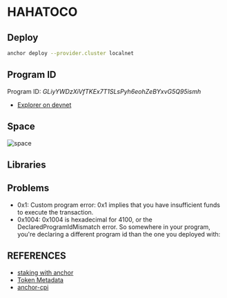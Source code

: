# HAHATOCO

## Deploy

```bash
anchor deploy --provider.cluster localnet
```

## Program ID

Program ID: *GLiyYWDzXiVfTKEx7T1SLsPyh6eohZeBYxvG5Q95ismh*

- [Explorer on devnet](https://explorer.solana.com/address/GLiyYWDzXiVfTKEx7T1SLsPyh6eohZeBYxvG5Q95ismh?cluster=devnet)

## Space
![space](https://hackmd.io/_uploads/SyxoWWrNj.png)

## Libraries

## Problems
- 0x1: Custom program error: 0x1 implies that you have insufficient funds to execute the transaction.
- 0x1004: 0x1004 is hexadecimal for 4100, or the DeclaredProgramIdMismatch error.
So somewhere in your program, you're declaring a different program id than the one you deployed with:


## REFERENCES
- [staking with anchor](https://buildspace.so/p/solana-core/lessons/staking-with-anchor)
- [Token Metadata](https://developers.metaplex.com/token-metadata/mint)
- [anchor-cpi](https://www.soldev.app/course/anchor-cpi)
